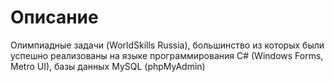 # Описание
Олимпиадные задачи (WorldSkills Russia), большинство из которых были успешно реализованы на языке программирования C# (Windows Forms, Metro UI), базы данных MySQL (phpMyAdmin)

